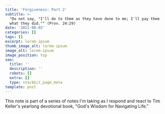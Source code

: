 ```yaml
---
title: 'Forgiveness: Part 2'
subtitle: >-
  "Do not say, "I'll do to them as they have done to me; I'll pay them back for
  what they did."" (Prov. 24:29)
date: '2021-08-03'
categories: []
tags: []
excerpt: lorem-ipsum
thumb_image_alt: lorem-ipsum
image_alt: lorem-ipsum
image_position: top
seo:
  title: ''
  description: ''
  robots: []
  extra: []
  type: stackbit_page_meta
template: post
---
```

This note is part of a series of notes I'm taking as I respond and react to Tim Keller's yearlong devotional book, "God's Wisdom for Navigating Life."
